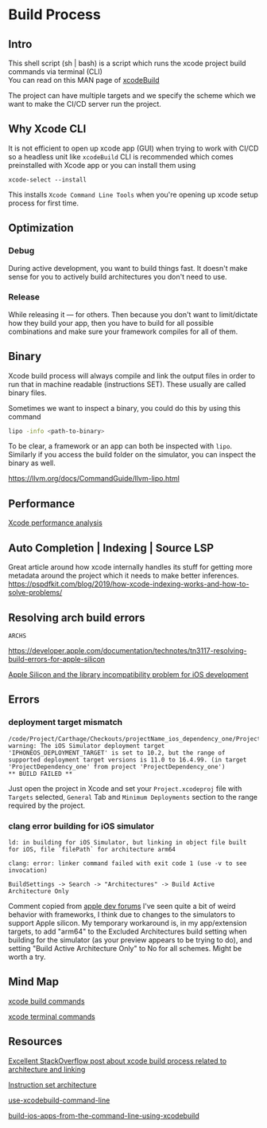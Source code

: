 # Build Process

## Intro

This shell script (sh | bash) is a script which runs the xcode project build commands via terminal (CLI)  
You can read on this MAN page of [xcodeBuild](https://keith.github.io/xcode-man-pages/xcodebuild.1.html)


The project can have multiple targets and we specify the scheme which we want to make the CI/CD server run the project.  

## Why Xcode CLI

It is not efficient to open up xcode app (GUI) when trying to work with CI/CD so a headless unit like `xcodeBuild` CLI is recommended which comes preinstalled with Xcode app or you can install them using

```shell
xcode-select --install
```

This installs `Xcode Command Line Tools` when you're opening up xcode setup process for first time. 

## Optimization

### Debug
During active development, you want to build things fast. It doesn't make sense for you to actively build architectures you don't need to use.

### Release 
While releasing it — for others. Then because you don't want to limit/dictate how they build your app, then you have to build for all possible combinations and make sure your framework compiles for all of them.

## Binary

Xcode build process will always compile and link the output files in order to run that in machine readable (instructions SET). These usually are called binary files.

Sometimes we want to inspect a binary, you could do this by using this command

```bash
lipo -info <path-to-binary>
```

To be clear, a framework or an app can both be inspected with `lipo`. Similarly if you access the build folder on the simulator, you can inspect the binary as well.

https://llvm.org/docs/CommandGuide/llvm-lipo.html

## Performance

[Xcode performance analysis](performance.md)


## Auto Completion | Indexing | Source LSP

Great article around how xcode internally handles its stuff for getting more metadata around the project which it needs to make better inferences.
https://pspdfkit.com/blog/2019/how-xcode-indexing-works-and-how-to-solve-problems/

## Resolving arch build errors

`ARCHS`

https://developer.apple.com/documentation/technotes/tn3117-resolving-build-errors-for-apple-silicon

[Apple Silicon and the library incompatibility problem for iOS development](https://susuthapa19961227.medium.com/apple-silicon-and-the-library-incompatibility-problem-for-ios-development-8c2d875283f2)


## Errors

### deployment target mismatch

```log
/code/Project/Carthage/Checkouts/projectName_ios_dependency_one/ProjectDependency_one.xcodeproj: warning: The iOS Simulator deployment target 'IPHONEOS_DEPLOYMENT_TARGET' is set to 10.2, but the range of supported deployment target versions is 11.0 to 16.4.99. (in target 'ProjectDependency_one' from project 'ProjectDependency_one')
** BUILD FAILED **
```
Just open the project in Xcode and set your `Project.xcodeproj` file with `Targets` selected, `General` Tab and `Minimum Deployments` section to the range required by the project.


### clang error building for iOS simulator

```log
ld: in building for iOS Simulator, but linking in object file built for iOS, file `filePath` for architecture arm64

clang: error: linker command failed with exit code 1 (use -v to see invocation)
```

`BuildSettings -> Search -> "Architectures" -> Build Active Architecture Only` 

Comment copied from [apple dev forums](https://developer.apple.com/forums/thread/657913)
I've seen quite a bit of weird behavior with frameworks, I think due to changes to the simulators to support Apple silicon. My temporary workaround is, in my app/extension targets, to add "arm64" to the Excluded Architectures build setting when building for the simulator (as your preview appears to be trying to do), and setting "Build Active Architecture Only" to No for all schemes. Might be worth a try.


## Mind Map
[xcode build commands](build_commands.md)

[xcode terminal commands](xcode.md)

## Resources

[Excellent StackOverflow post about xcode build process related to architecture and linking](https://stackoverflow.com/a/75454378/5177704)

[Instruction set architecture](https://en.wikipedia.org/wiki/Instruction_set_architecture)

[use-xcodebuild-command-line](https://www.waldo.com/blog/use-xcodebuild-command-line)

[build-ios-apps-from-the-command-line-using-xcodebuild](https://tarikdahic.com/posts/build-ios-apps-from-the-command-line-using-xcodebuild/)

